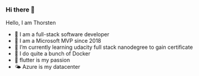 ### Hi there 👋

Hello, I am Thorsten
- 🔭 I am a full-stack software developer  
- 🔷 I am a Microsoft MVP since 2018
- 🌱  I’m currently learning udacity full stack nanodegree to gain certificate 
- 🐳 I do quite a bunch of Docker
- 👯 flutter is my passion
- 🌤 Azure is my datacenter
